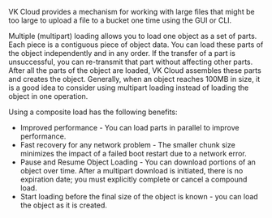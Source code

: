 VK Cloud provides a mechanism for working with large files that might be too large to upload a file to a bucket one time using the GUI or CLI.

Multiple (multipart) loading allows you to load one object as a set of parts. Each piece is a contiguous piece of object data. You can load these parts of the object independently and in any order. If the transfer of a part is unsuccessful, you can re-transmit that part without affecting other parts. After all the parts of the object are loaded, VK Cloud assembles these parts and creates the object. Generally, when an object reaches 100MB in size, it is a good idea to consider using multipart loading instead of loading the object in one operation.

Using a composite load has the following benefits:

- Improved performance - You can load parts in parallel to improve performance.
- Fast recovery for any network problem - The smaller chunk size minimizes the impact of a failed boot restart due to a network error.
- Pause and Resume Object Loading - You can download portions of an object over time. After a multipart download is initiated, there is no expiration date; you must explicitly complete or cancel a compound load.
- Start loading before the final size of the object is known - you can load the object as it is created.
